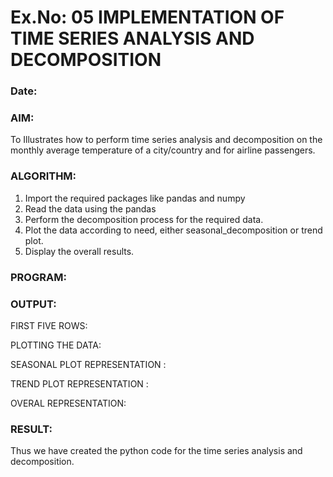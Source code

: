# Ex.No: 05  IMPLEMENTATION OF TIME SERIES ANALYSIS AND DECOMPOSITION
### Date: 


### AIM:
To Illustrates how to perform time series analysis and decomposition on the monthly average temperature of a city/country and for airline passengers.

### ALGORITHM:
1. Import the required packages like pandas and numpy
2. Read the data using the pandas
3. Perform the decomposition process for the required data.
4. Plot the data according to need, either seasonal_decomposition or trend plot.
5. Display the overall results.

### PROGRAM:

















### OUTPUT:
FIRST FIVE ROWS:



PLOTTING THE DATA:

SEASONAL PLOT REPRESENTATION :



TREND PLOT REPRESENTATION :

OVERAL REPRESENTATION:



### RESULT:
Thus we have created the python code for the time series analysis and decomposition.

